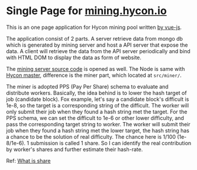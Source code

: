 # Single Page for [mining.hycon.io](https://mining.hycon.io)

This is an one page application for Hycon mining pool written [by vue-js](https://vuejs.org/).

The application consist of 2 parts. A server retrieve data from mongo db which is generated by mining server and host a API server that expose the data. A client will retrieve the data from the API server periodically and bind with HTML DOM to display the data as form of website.

The [mining server source code](https://github.com/tw7613781/hycon-mining-pool) is opened as well. The Node is same with [Hycon master](https://github.com/Team-Hycon/hycon-core), difference is the miner part, which located at ```src/miner/```.

The miner is adopted PPS (Pay Per Share) schema to evaluate and distribute workers. Basically, the idea behind is to lower the hash target of job (candidate block). Fox example, let's say a candidate block's difficult is 1e-8, so the target is a corresponding string of the difficult. The worker will only submit their job when they found a hash string met the target. For the PPS schema, we can set the difficult to 1e-6 or other lower difficulty, and pass the corresponding target string to worker. The worker will submit their job when they found a hash string met the lower target, the hash string has a chance to be the solution of real difficulty. The chance here is 1/100 (1e-8/1e-6). 1 submission is called 1 share. So I can identify the real contribution by worker's shares and further estimate their hash-rate. 

Ref: [What is share](https://ethereum.stackexchange.com/questions/4529/for-pool-mining-what-exactly-is-a-share)






